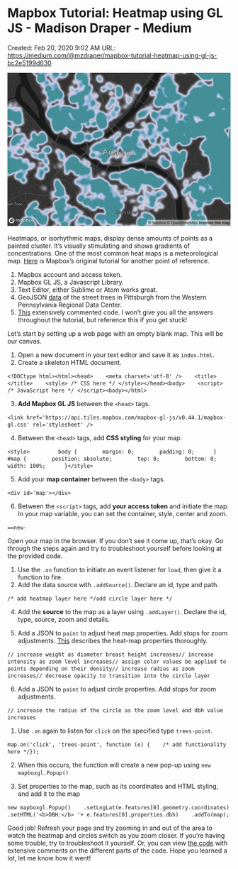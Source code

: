 # Mapbox Tutorial: Heatmap using GL JS - Madison Draper - Medium

Created: Feb 20, 2020 9:02 AM
URL: https://medium.com/@mzdraper/mapbox-tutorial-heatmap-using-gl-js-bc2e5199d630

![1*Un83np6gXvUEialrlXo2pA.png](Mapbox%20Tutorial%20Heatmap%20using%20GL%20JS%20-%20Madison%20Drap%20c090ce043fa548c6ba5a4bf2d02c2908/1Un83np6gXvUEialrlXo2pA.png)

Heatmaps, or isorhythmic maps, display dense amounts of points as a painted cluster. It’s visually stimulating and shows gradients of concentrations. One of the most common heat maps is a meteorological map. [Here](https://www.mapbox.com/help/make-a-heatmap-with-mapbox-gl-js/) is Mapbox’s original tutorial for another point of reference.

1. Mapbox account and access token.
2. Mapbox GL JS, a Javascript Library.
3. Text Editor, either Sublime or Atom works great.
4. GeoJSON [data](https://github.com/mzdraper/how-to-map/blob/master/trees.geojson) of the street trees in Pittsburgh from the Western Pennsylvania Regional Data Center.
5. [This](https://github.com/mzdraper/how-to-map/blob/master/heat.html) extensively commented code. I won’t give you all the answers throughout the tutorial, but reference this if you get stuck!

Let’s start by setting up a web page with an empty blank map. This will be our canvas.

1. Open a new document in your text editor and save it as `index.html`.
2. Create a skeleton HTML document.

```
<!DOCtype html><html><head>    <meta charset='utf-8' />    <title></title>    <style> /* CSS here */ </style></head><body>    <script> /* JavaScript here */ </script><body></html>
```

3. **Add Mapbox GL JS** between the `<head>` tags.

```
<link href='https://api.tiles.mapbox.com/mapbox-gl-js/v0.44.1/mapbox-gl.css' rel='stylesheet' />
```

4. Between the `<head>` tags, add **CSS styling** for your map.

```
<style>         body {        margin: 0;        padding: 0;      }      #map {        position: absolute;        top: 0;        bottom: 0;        width: 100%;      }</style>
```

5. Add your **map container** between the `<body>` tags.

```
<div id='map'></div>
```

6. Between the `<script>` tags, add **your access token** and initiate the map. In your map variable, you can set the container, style, center and zoom.

```
==new-
```

Open your map in the browser. If you don’t see it come up, that’s okay. Go through the steps again and try to troubleshoot yourself before looking at the provided code.

1. Use the `.on` function to initiate an event listener for `load`, then give it a function to fire.
2. Add the data source with `.addSource()`. Declare an id, type and path.

```
/* add heatmap layer here */add circle layer here */
```

4. Add the **source** to the map as a layer using `.addLayer()`. Declare the id, type, source, zoom and details.

5. Add a JSON to `paint` to adjust heat map properties. Add stops for zoom adjustments. [This](https://www.mapbox.com/help/make-a-heatmap-with-mapbox-gl-js/#heatmap-paint-properties) describes the heat-map properties thoroughly.

```
// increase weight as diameter breast height increases// increase intensity as zoom level increases// assign color values be applied to points depending on their density// increase radius as zoom increases// decrease opacity to transition into the circle layer
```

6. Add a JSON to `paint` to adjust circle properties. Add stops for zoom adjustments.

```
// increase the radius of the circle as the zoom level and dbh value increases
```

1. Use `.on` again to listen for `click` on the specified type `trees-point`.

```
map.on('click', 'trees-point', function (e) {    /* add functionality here */});
```

2. When this occurs, the function will create a new pop-up using `new mapboxgl.Popup()`

3. Set properties to the map, such as its coordinates and HTML styling, and add it to the map

```
new mapboxgl.Popup()    .setLngLat(e.features[0].geometry.coordinates)    .setHTML('<b>DBH:</b> '+ e.features[0].properties.dbh)    .addTo(map);
```

Good job! Refresh your page and try zooming in and out of the area to watch the heatmap and circles switch as you zoom closer. If you’re having some trouble, try to troubleshoot it yourself. Or, you can view [the code](https://github.com/mzdraper/how-to-map/blob/master/heat.html) with extensive comments on the different parts of the code. Hope you learned a lot, let me know how it went!
